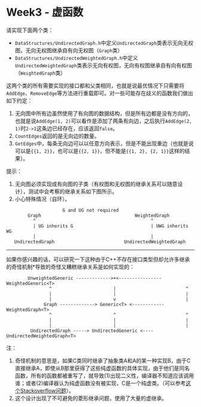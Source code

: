 # Week3 - 虚函数

请实现下面两个类：

- `DataStructures/UndirectedGraph.h`中定义`UndirectedGraph`类表示无向无权图，无向无权图继承自有向无权图（`Graph`类）
- `DataStructures/UndirectedWeightedGraph.h`中定义`UndirectedWeightedGraph`类表示无向有权图，无向有权图继承自有向有权图（`WeightedGraph`类）

这两个类的所有需要实现的接口都和父类相同，也就是说最优情况下只需要将`AddEdge`、`RemoveEdge`等方法进行重载即可。对一些可能存在歧义的函数我们做出如下约定：

1. 无向图中所有边虽然使用了有向图的数据结构，但是所有边都是没有方向的，也就是说`AddEdge(1, 2)`可以看作是添加了两条有向边，之后执行`AddEdge(2, 1)`时`2->1`这条边已经存在，应该返回`false`。
2. `CountEdges`返回的是无向边的数量。
3. `GetEdges`中，每条无向边可以以任意方向表示，但是不能出现重边（也就是说可以是`{{1, 2}}`，也可以是`{{2, 1}}`，但不能是`{{1, 2}, {2, 1}}`这样的结果）。

提示：

1. 无向图必须实现成有向图的子类（有权图和无权图的继承关系可以随意设计），测试中会考察的继承关系如下图所示。
2. 小心特殊情况（自环）。

```
                     G and UG not required
        Graph                                   WeightedGraph
          ^                                           ^
          | UG inherits G                             | UWG inherits WG
          |                                           |
   UndirectedGraph                          UndirectedWeightedGraph
```

---

如果你感兴趣的话，可以研究一下这种由于C++不存在接口类型但却允许多继承的奇怪机制*导致的奇怪又糟糕继承关系是如何实现的：

```
        UnweightedGeneric ------------->+<---------------- WeightedGeneric<T>
                ^                       |                          ^
                |                       |                          |
                |                       v                          |
              Graph -------------> Generic<T> <------------ WeightedGraph<T>
                ^                       ^                          ^
                |                       |                          |
                |                       |                          |
         UndirectedGraph -----> UndirectedGeneric <---- UndirectedWeightedGraph<T>
```

注：

1. 奇怪机制的意思是，如果C类同时继承了抽象类A和A的某一种实现B，由于C直接继承A，即使从B那里获得了这些纯虚函数的具体实现，由于他们是同名函数，所有的函数都被重写了，就导致(1)出现二义性，编译器不知道应该调用谁；或者(2)编译器认为纯虚函数没有被实现，C是一个纯虚类。（可以参考[这个Stackoverflow问题](https://stackoverflow.com/questions/29288295/c-abstract-class-implementation-in-another-base-class)）。
2. 这个设计出现了不可避免的菱形继承问题，使用了大量的虚继承。
